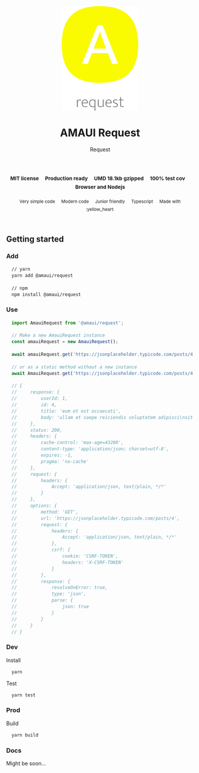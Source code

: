 
</br >
</br >

<p align='center'>
  <a target='_blank' rel='noopener noreferrer' href='#'>
    <img src='utils/images/logo.svg' alt='AMAUI logo' />
  </a>
</p>

<h1 align='center'>AMAUI Request</h1>

<p align='center'>
  Request
</p>

<br />

<h3 align='center'>
  <sub>MIT license&nbsp;&nbsp;&nbsp;&nbsp;</sub>
  <sub>Production ready&nbsp;&nbsp;&nbsp;&nbsp;</sub>
  <sub>UMD 18.1kb gzipped&nbsp;&nbsp;&nbsp;&nbsp;</sub>
  <sub>100% test cov&nbsp;&nbsp;&nbsp;&nbsp;</sub>
  <sub>Browser and Nodejs</sub>
</h3>

<p align='center'>
    <sub>Very simple code&nbsp;&nbsp;&nbsp;&nbsp;</sub>
    <sub>Modern code&nbsp;&nbsp;&nbsp;&nbsp;</sub>
    <sub>Junior friendly&nbsp;&nbsp;&nbsp;&nbsp;</sub>
    <sub>Typescript&nbsp;&nbsp;&nbsp;&nbsp;</sub>
    <sub>Made with :yellow_heart:</sub>
</p>

<br />

## Getting started

### Add

```sh
  // yarn
  yarn add @amaui/request

  // npm
  npm install @amaui/request
```

### Use

```javascript
  import AmauiRequest from '@amaui/request';

  // Make a new AmauiRequest instance
  const amauiRequest = new AmauiRequest();

  await amauiRequest.get('https://jsonplaceholder.typicode.com/posts/4');

  // or as a static method without a new instance
  await AmauiRequest.get('https://jsonplaceholder.typicode.com/posts/4');

  // {
  //     response: {
  //         userId: 1,
  //         id: 4,
  //         title: 'eum et est occaecati',
  //         body: 'ullam et saepe reiciendis voluptatem adipisci\nsit amet autem assumenda provident rerum culpa\nquis hic commodi nesciunt rem tenetur doloremque ipsam iure\nquis sunt voluptatem rerum illo velit'
  //     },
  //     status: 200,
  //     headers: {
  //         cache-control: 'max-age=43200',
  //         content-type: 'application/json; charset=utf-8',
  //         expires: -1,
  //         pragma: 'no-cache'
  //     },
  //     request: {
  //         headers: {
  //             Accept: 'application/json, text/plain, */*'
  //         }
  //     },
  //     options: {
  //         method: 'GET',
  //         url: 'https://jsonplaceholder.typicode.com/posts/4',
  //         request: {
  //             headers: {
  //                 Accept: 'application/json, text/plain, */*'
  //             },
  //             csrf: {
  //                 cookie: 'CSRF-TOKEN',
  //                 headers: 'X-CSRF-TOKEN'
  //             }
  //         },
  //         response: {
  //             resolveOnError: true,
  //             type: 'json',
  //             parse: {
  //                 json: true
  //             }
  //         }
  //     }
  // }
```

### Dev

Install

```sh
  yarn
```

Test

```sh
  yarn test
```

### Prod

Build

```sh
  yarn build
```

### Docs

Might be soon...
